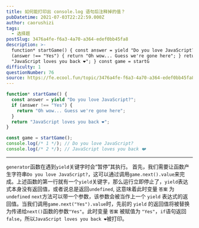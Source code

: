 ```yaml
---
title: 如何能打印出 console.log 语句后注释掉的值？
pubDatetime: 2021-07-03T22:22:59.000Z
author: caorushizi
tags:
  - 选择题
postSlug: 3476a4fe-f6a3-4a70-a364-edef0bb45fa8
description: >-
  function* startGame() { const answer = yield "Do you love JavaScript?"; if
  (answer !== "Yes") { return "Oh wow... Guess we're gone here"; } return
  "JavaScript loves you back ❤️"; } const game = startG
difficulty: 1
questionNumber: 76
source: https://fe.ecool.fun/topic/3476a4fe-f6a3-4a70-a364-edef0bb45fa8
---
```


```javascript
function* startGame() {
  const answer = yield "Do you love JavaScript?";
  if (answer !== "Yes") {
    return "Oh wow... Guess we're gone here";
  }
  return "JavaScript loves you back ❤️";
}

const game = startGame();
console.log(/* 1 */); // Do you love JavaScript?
console.log(/* 2 */); // JavaScript loves you back ❤️
```

---

`generator`函数在遇到`yield`关键字时会“暂停”其执行。 首先，我们需要让函数产生字符串`Do you love JavaScript?`，这可以通过调用`game.next().value`来完成。上述函数的第一行就有一个`yield`关键字，那么运行立即停止了，`yield`表达式本身没有返回值，或者说总是返回`undefined`, 这意味着此时变量 `答案` 为`undefined`
`next`方法可以带一个参数，该参数会被当作上一个 `yield` 表达式的返回值。当我们调用`game.next("Yes").value`时，先前的 `yield` 的返回值将被替换为传递给`next()`函数的参数`"Yes"`。此时变量 `答案` 被赋值为 `"Yes"`，`if`语句返回`false`，所以`JavaScript loves you back ❤️`被打印。
